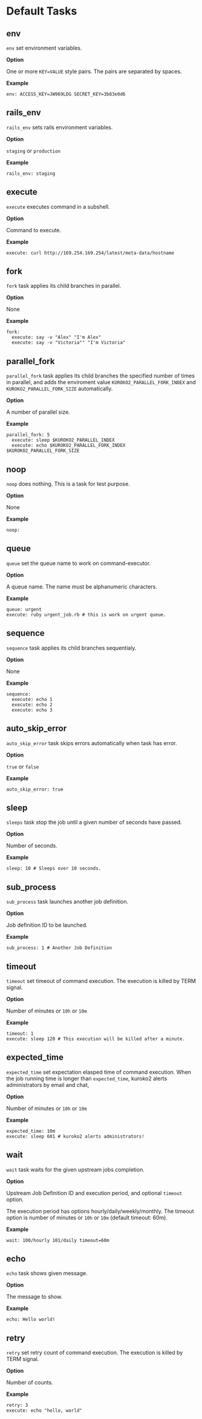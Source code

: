 # Default Tasks

## env

`env` set environment variables.

**Option**

One or more `KEY=VALUE` style pairs. The pairs are separated by spaces.

**Example**

```
env: ACCESS_KEY=JW969LDG SECRET_KEY=3b83e0d6
```

## rails_env

`rails_env` sets rails environment variables.

**Option**

`staging` or `production`

**Example**

```
rails_env: staging
```


## execute

`execute` executes command in a subshell.

**Option**

Command to execute.

**Example**

```
execute: curl http://169.254.169.254/latest/meta-data/hostname
```

## fork

`fork` task applies its child branches in parallel.

**Option**

None

**Example**

```
fork:
  execute: say -v "Alex" "I'm Alex"
  execute: say -v "Victoria"" "I'm Victoria"
```

## parallel_fork

`parallel_fork` task applies its child branches the specified number of times in parallel,
and adds the enviroment value `KUROKO2_PARALLEL_FORK_INDEX` and `KUROKO2_PARALLEL_FORK_SIZE` automatically.

**Option**

A number of parallel size.

**Example**

```
parallel_fork: 5
  execute: sleep $KUROKO2_PARALLEL_INDEX
  execute: echo $KUROKO2_PARALLEL_FORK_INDEX $KUROKO2_PARALLEL_FORK_SIZE
```

## noop

`noop` does nothing. This is a task for test purpose.

**Option**

None

**Example**

```
noop:
```

## queue

`queue` set the queue name to work on command-executor.

**Option**

A queue name. The name must be alphanumeric characters.

**Example**

```
queue: urgent
execute: ruby urgent_job.rb # this is work on urgent queue.
```

## sequence

`sequence` task applies its child branches sequentialy.

**Option**

None

**Example**

```
sequence:
  execute: echo 1
  execute: echo 2
  execute: echo 3
```

## auto_skip_error

`auto_skip_error` task skips errors automatically when task has error.

**Option**

`true` or `false`

**Example**

```
auto_skip_error: true
```

## sleep

`sleeps` task stop the job until a given number of seconds have passed.

**Option**

Number of seconds.

**Example**
```
sleep: 10 # Sleeps over 10 seconds.
```

## sub_process

`sub_process` task launches another job definition.

**Option**

Job definition ID to be launched.

**Example**

```
sub_process: 1 # Another Job Definition
```

## timeout

`timeout` set timeout of command execution. The execution is killed by TERM signal.

**Option**

Number of minutes or `10h` or `10m`

**Example**

```
timeout: 1
execute: sleep 120 # This execution will be killed after a minute.
```

## expected_time

`expected_time` set expectation elasped time of command execution.
When the job running time is longer than `expected_time`, kuroko2 alerts administrators by email and chat,

**Option**

Number of minutes or `10h` or `10m`

**Example**

```
expected_time: 10m
execute: sleep 601 # kuroko2 alerts administrators!
```

## wait

`wait` task waits for the given upstream jobs completion.

**Option**

Upstream Job Definition ID and execution period, and optional `timeout` option.

The execution period has options hourly/daily/weekly/monthly.
The timeout option is number of minutes or `10h` or `10m` (default timeout: 60m).

**Example**

```
wait: 100/hourly 101/daily timeout=60m
```

## echo

`echo` task shows given message.

**Option**

The message to show.

**Example**

```
echo: Hello world!
```

## retry

`retry` set retry count of command execution. The execution is killed by TERM signal.

**Option**

Number of counts.

**Example**

```
retry: 3
execute: echo "hello, world" 
```